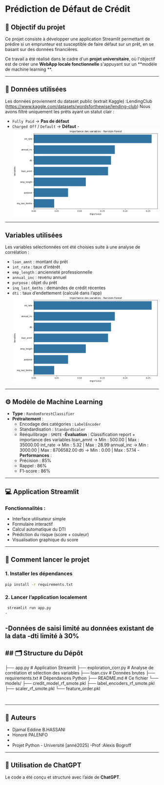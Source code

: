 #  Prédiction de Défaut de Crédit

## 🎯 Objectif du projet

Ce projet consiste à développer une application Streamlit permettant de prédire si un emprunteur est susceptible de faire défaut sur un prêt, en se basant sur des données financières.

Ce travail a été réalisé dans le cadre d'un **projet  universitaire**, où l'objectif est de créer une **WebApp locale fonctionnelle** s'appuyant sur un **modèle de machine learning **.

---

## 🧠 Données utilisées

Les données proviennent du dataset public (extrait Kaggle) :LendingClub (https://www.kaggle.com/datasets/wordsforthewise/lending-club)
Nous avons filtré uniquement les prêts ayant un statut clair :  
- `Fully Paid` → **Pas de défaut**
- `Charged Off` / `Default` → **Défaut**
-![alt text](image-1.png)
---

##  Variables utilisées

Les variables sélectionnées ont été choisies suite à une analyse de corrélation :

- `loan_amnt` : montant du prêt
- `int_rate` : taux d'intérêt
- `emp_length` : ancienneté professionnelle
- `annual_inc` : revenu annuel
- `purpose` : objet du prêt
- `inq_last_6mths` : demandes de crédit récentes
- `dti` : taux d’endettement (calculé dans l’app)
![alt text](image.png)

---

## ⚙️ Modèle de Machine Learning

- **Type** : `RandomForestClassifier`
- **Prétraitement** :
  - Encodage des catégories : `LabelEncoder`
  - Standardisation : `StandardScaler`
  - Rééquilibrage : `SMOTE`
-**Évaluation** : Classification report + importance des variables
    loan_amnt → Min : 500.00 | Max : 35000.00
    int_rate → Min : 5.32 | Max : 28.99
    annual_inc → Min : 3000.00 | Max : 8706582.00
    dti → Min : 0.00 | Max : 57.14
-**Performances** :
  - Précision : 85%
  - Rappel : 86%
  - F1-score : 86%

---

## 💻 Application Streamlit

### Fonctionnalités :
- Interface utilisateur simple
- Formulaire interactif
- Calcul automatique du DTI
- Prédiction du risque (score + couleur)
- Visualisation graphique du score

---

## 🚀 Comment lancer le projet



### 1. Installer les dépendances
```bash
pip install -r requirements.txt
```

### 2. Lancer l’application localement
```bash
 streamlit run app.py
-
```
-Données de saisi limité au données existant de la data
-dti limité à 30%
---

## ## 🗂 Structure du Dépôt

├── app.py                      # Application Streamlit
├── exploration_corr.py         # Analyse de corrélation et sélection des variables
├── loan.csv                    # Données brutes
├── requirements.txt            # Dépendances Python
├── README.md                   # Ce fichier
└── models/
    ├── credit_model_rf_smote.pkl
    ├── label_encoders_rf_smote.pkl
    ├── scaler_rf_smote.pkl
    └── feature_order.pkl
```


```

---

## 👥 Auteurs

- Djamal Eddine B.HASSANI
- Honoré PALENFO
-
- Projet Python - Université [anné2025]
-Prof :Alexis Bogroff

---

## 🤖 Utilisation de ChatGPT

Le code a été conçu et structuré avec l’aide de **ChatGPT**.

